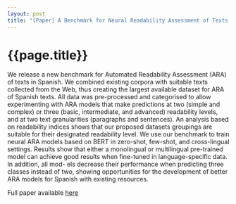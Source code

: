```yaml
---
layout: post
title: "[Paper] A Benchmark for Neural Readability Assessment of Texts in Spanish"
---
```

{{page.title}}
================

We release a new benchmark for Automated Readability Assessment (ARA) of texts in Spanish. We combined existing corpora with suitable texts collected from the Web, thus creating the largest available dataset for ARA of Spanish texts. All data was pre-processed and categorised to allow experimenting with ARA models that make predictions at two (simple and complex) or three (basic, intermediate, and advanced) readability levels, and at two text granularities (paragraphs and sentences). An analysis based on readability indices shows that our proposed datasets groupings are suitable for their designated readability level. We use our benchmark to train neural ARA models based on BERT in zero-shot, few-shot, and cross-lingual settings. Results show that either a monolingual or multilingual pre-trained model can achieve good results when fine-tuned in language-specific data. In addition, all mod- els decrease their performance when predicting three classes instead of two, showing opportunities for the development of better ARA models for Spanish with existing resources.

Full paper available [here](https://aclanthology.org/2022.tsar-1.18/)